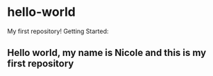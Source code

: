 # hello-world
My first repository!
<h> Getting Started: </h>
<h2> Hello world, my name is Nicole and this is my first repository </h2>
